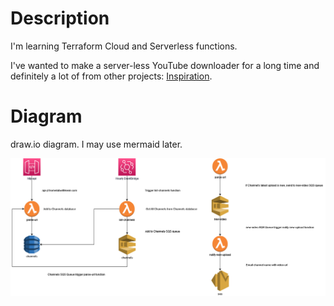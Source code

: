# Description

I'm learning Terraform Cloud and Serverless functions.

I've wanted to make a server-less YouTube downloader for a long time and definitely a lot of from other projects: [Inspiration](https://github.com/hxrsmurf/ytdlp-flask-nextjs#inspiration--based-on).

# Diagram
draw.io diagram. I may use mermaid later.

![image](yt-dlp.drawio.png)
